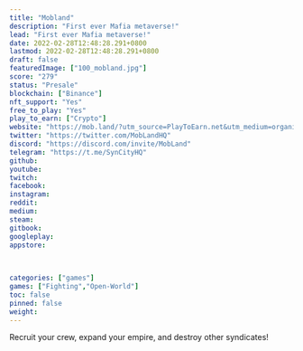 ```yaml
---
title: "Mobland"
description: "First ever Mafia metaverse!"
lead: "First ever Mafia metaverse!"
date: 2022-02-28T12:48:28.291+0800
lastmod: 2022-02-28T12:48:28.291+0800
draft: false
featuredImage: ["100_mobland.jpg"]
score: "279"
status: "Presale"
blockchain: ["Binance"]
nft_support: "Yes"
free_to_play: "Yes"
play_to_earn: ["Crypto"]
website: "https://mob.land/?utm_source=PlayToEarn.net&utm_medium=organic&utm_campaign=gamepage"
twitter: "https://twitter.com/MobLandHQ"
discord: "https://discord.com/invite/MobLand"
telegram: "https://t.me/SynCityHQ"
github: 
youtube: 
twitch: 
facebook: 
instagram: 
reddit: 
medium: 
steam: 
gitbook: 
googleplay: 
appstore: 

  
    
categories: ["games"]
games: ["Fighting","Open-World"]
toc: false
pinned: false
weight: 
---
```

Recruit your crew, expand your empire, and destroy other syndicates!